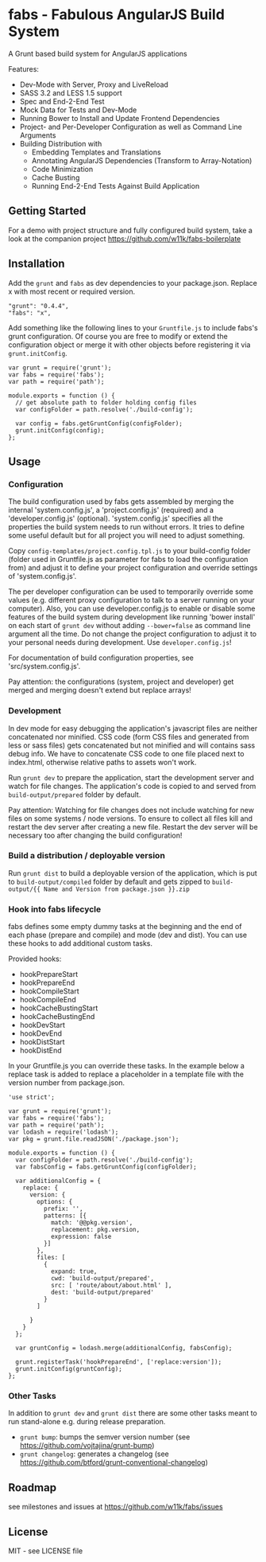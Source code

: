 # fabs - Fabulous AngularJS Build System

A Grunt based build system for AngularJS applications

Features:
* Dev-Mode with Server, Proxy and LiveReload
* SASS 3.2 and LESS 1.5 support
* Spec and End-2-End Test
* Mock Data for Tests and Dev-Mode
* Running Bower to Install and Update Frontend Dependencies
* Project- and Per-Developer Configuration as well as Command Line Arguments
* Building Distribution with
    * Embedding Templates and Translations
    * Annotating AngularJS Dependencies (Transform to Array-Notation)
    * Code Minimization
    * Cache Busting
    * Running End-2-End Tests Against Build Application


## Getting Started

For a demo with project structure and fully configured build system, take a look at the companion project
https://github.com/w11k/fabs-boilerplate


## Installation

Add the `grunt` and `fabs` as dev dependencies to your package.json. Replace x with most recent or required version.

    "grunt": "0.4.4",
    "fabs": "x",


Add something like the following lines to your `Gruntfile.js` to include fabs's grunt configuration. Of course you
are free to modify or extend the configuration object or merge it with other objects before registering it via
`grunt.initConfig`.

    var grunt = require('grunt');
    var fabs = require('fabs');
    var path = require('path');

    module.exports = function () {
      // get absolute path to folder holding config files
      var configFolder = path.resolve('./build-config');

      var config = fabs.getGruntConfig(configFolder);
      grunt.initConfig(config);
    };


## Usage

### Configuration

The build configuration used by fabs gets assembled by merging the internal 'system.config.js', a 'project.config.js'
(required) and a 'developer.config.js' (optional). 'system.config.js' specifies all the properties the build system
needs to run without errors. It tries to define some useful default but for all project you will need to adjust
something.

Copy `config-templates/project.config.tpl.js` to your build-config folder (folder used in Gruntfile.js as parameter for
fabs to load the configuration from) and adjust it to define your project configuration and override settings of
'system.config.js'.

The per developer configuration can be used to temporarily override some values (e.g. different proxy configuration to
talk to a server running on your computer). Also, you can use developer.config.js to enable or disable some features of
the build system during development like running 'bower install' on each start of `grunt dev` without adding
`--bower=false` as command line argument all the time.
Do not change the project configuration to adjust it to your personal needs during development.
Use `developer.config.js`!

For documentation of build configuration properties, see 'src/system.config.js'.

Pay attention: the configurations (system, project and developer) get merged and merging doesn't extend but
replace arrays!


### Development

In dev mode for easy debugging the application's javascript files are neither concatenated nor minified. CSS code
(form CSS files and generated from less or sass files) gets concatenated but not minified and will contains sass debug
info. We have to concatenate CSS code to one file placed next to index.html, otherwise relative paths to assets won't
work.

Run `grunt dev` to prepare the application, start the development server and watch for file changes. The application's
code is copied to and served from `build-output/prepared` folder by default.

Pay attention: Watching for file changes does not include watching for new files on some systems / node versions.
To ensure to collect all files kill and restart the dev server after creating a new file. Restart the dev server will
be necessary too after changing the build configuration!


### Build a distribution / deployable version

Run `grunt dist` to build a deployable version of the application, which is put to `build-output/compiled` folder by
default and gets zipped to `build-output/{{ Name and Version from package.json }}.zip`

### Hook into fabs lifecycle

fabs defines some empty dummy tasks at the beginning and the end of each phase (prepare and compile) and mode (dev and dist). You can use these hooks to add additional custom tasks.

Provided hooks:

* hookPrepareStart
* hookPrepareEnd
* hookCompileStart
* hookCompileEnd
* hookCacheBustingStart
* hookCacheBustingEnd
* hookDevStart
* hookDevEnd
* hookDistStart
* hookDistEnd

In your Gruntfile.js you can override these tasks. In the example below a replace task is added to replace a placeholder in a template file with the version number from package.json.

    'use strict';
    
    var grunt = require('grunt');
    var fabs = require('fabs');
    var path = require('path');
    var lodash = require('lodash');
    var pkg = grunt.file.readJSON('./package.json');
    
    module.exports = function () {
      var configFolder = path.resolve('./build-config');
      var fabsConfig = fabs.getGruntConfig(configFolder);
    
      var additionalConfig = {
        replace: {
          version: {
            options: {
              prefix: '',
              patterns: [{
                match: '@@pkg.version',
                replacement: pkg.version,
                expression: false
              }]
            },
            files: [
              {
                expand: true,
                cwd: 'build-output/prepared',
                src: [ 'route/about/about.html' ],
                dest: 'build-output/prepared'
              }
            ]

          }
        }
      };
      
      var gruntConfig = lodash.merge(additionalConfig, fabsConfig);
    
      grunt.registerTask('hookPrepareEnd', ['replace:version']);
      grunt.initConfig(gruntConfig);
    };


### Other Tasks

In addition to `grunt dev` and `grunt dist` there are some other tasks meant to run stand-alone e.g. during release
preparation.

* `grunt bump`: bumps the semver version number (see https://github.com/vojtajina/grunt-bump)
* `grunt changelog`: generates a changelog (see https://github.com/btford/grunt-conventional-changelog)


## Roadmap

see milestones and issues at https://github.com/w11k/fabs/issues


## License

MIT - see LICENSE file
